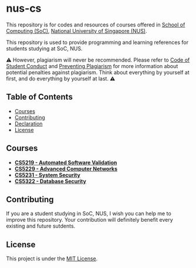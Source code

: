 # nus-cs

This repository is for codes and resources of courses offered in [School of Computing (SoC)](https://www.comp.nus.edu.sg/), [National University of Singapore (NUS)](https://www.nus.edu.sg/).

This repository is used to provide programming and learning references for students studying at SoC, NUS.

:warning: However, plagiarism will never be recommended. Please refer to [Code of Student Conduct](http://nus.edu.sg/osa/resources/code-of-student-conduct) and [Preventing Plagiarism](https://www.comp.nus.edu.sg/cug/plagiarism/) for more information about potential penalties against plagiarism. Think about everything by yourself at first, and do everything by yourself at last. :warning:

## Table of Contents

- [Courses](#courses)
- [Contributing](#contributing)
- [Declaration](#declaration)
- [License](license)

## Courses

- **[CS5219 - Automated Software Validation](#)**
- **[CS5229 - Advanced Computer Networks](#)**
- **[CS5231 - System Security](#)**
- **[CS5322 - Database Security](#)**

## Contributing

If you are a student studying in SoC, NUS, I wish you can help me to improve this repository. Your contribution will definitely benefit every existing and future sutdents.

## License

This project is under the [MIT License](https://github.com/Hyperzsb/nus-cs/tree/main/LICENSE).


